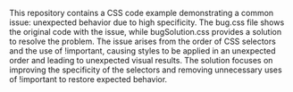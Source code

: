 This repository contains a CSS code example demonstrating a common issue: unexpected behavior due to high specificity. The bug.css file shows the original code with the issue, while bugSolution.css provides a solution to resolve the problem. The issue arises from the order of CSS selectors and the use of !important, causing styles to be applied in an unexpected order and leading to unexpected visual results. The solution focuses on improving the specificity of the selectors and removing unnecessary uses of !important to restore expected behavior.